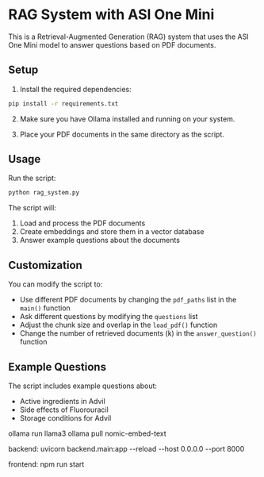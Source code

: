 # RAG System with ASI One Mini

This is a Retrieval-Augmented Generation (RAG) system that uses the ASI One Mini model to answer questions based on PDF documents.

## Setup

1. Install the required dependencies:
```bash
pip install -r requirements.txt
```

2. Make sure you have Ollama installed and running on your system.

3. Place your PDF documents in the same directory as the script.

## Usage

Run the script:
```bash
python rag_system.py
```

The script will:
1. Load and process the PDF documents
2. Create embeddings and store them in a vector database
3. Answer example questions about the documents

## Customization

You can modify the script to:
- Use different PDF documents by changing the `pdf_paths` list in the `main()` function
- Ask different questions by modifying the `questions` list
- Adjust the chunk size and overlap in the `load_pdf()` function
- Change the number of retrieved documents (k) in the `answer_question()` function

## Example Questions

The script includes example questions about:
- Active ingredients in Advil
- Side effects of Fluorouracil
- Storage conditions for Advil


ollama run llama3
ollama pull nomic-embed-text

backend:
uvicorn backend.main:app --reload --host 0.0.0.0 --port 8000

frontend:
npm run start